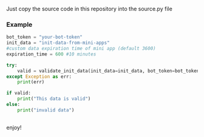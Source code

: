 
Just copy the source code in this repository into the source.py file



### Example
```python 
bot_token = "your-bot-token"
init_data = "init-data-from-mini-apps"
#custom data expiration time of mini app (default 3600)
expiration_time = 600 #10 minutes

try:
    valid = validate_init_data(init_data=init_data, bot_token=bot_token, expiration_time=expiration_time)
except Exception as err:
    print(err)

if valid:
    print("This data is valid")
else:
    print("invalid data")
    
```

enjoy!